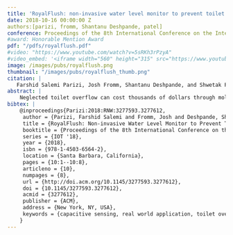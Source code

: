 ```yaml
---
title: 'RoyalFlush: non-invasive water level monitor to prevent toilet overflows'
date: 2018-10-16 00:00:00 Z
authors:[parizi, fromm, Shantanu Deshpande, patel]
conference: Proceedings of the 8th International Conference on the Internet of Things, 2018
#award: Honorable Mention Award
pdf: "/pdfs/royalflush.pdf"
#video: "https://www.youtube.com/watch?v=5sRKh3rPzyA"
#video_embed: '<iframe width="560" height="315" src="https://www.youtube.com/embed/5sRKh3rPzyA" frameborder="0" allowfullscreen></iframe>'
image: /images/pubs/royalflush.png
thumbnail: "/images/pubs/royalflush_thumb.png"
citation: |
   Farshid Salemi Parizi, Josh Fromm, Shantanu Deshpande, and Shwetak Patel. 2018. RoyalFlush: non-invasive water level monitor to prevent toilet overflows. In Proceedings of the 8th International Conference on the Internet of Things (IOT '18). ACM, New York, NY, USA, Article 10, 8 pages. DOI: https://doi.org/10.1145/3277593.327761
abstract: |
    Neglected toilet overflow can cost thousands of dollars through mold growth and damage to furniture, upholstery, electronics, and household appliances. We propose RoyalFlush: a novel non-invasive overflow system meant to detect such events in their early stages and prevent them from escalating. RoyalFlush uses a floating capacitive sensing technique that relies on the sizable difference between the dielectric constants of water and air for tracking changes in the water level. Capacitive sensing in this way does not require any hardware inside the toilet bowl. RoyalFlush consumes only 150 μW of continuous power, allowing it to operate for a couple of years on a 9 volt 625 mAh alkaline battery. We evaluate RoyalFlush on 10 different toilets in a controlled 60-minute experiment to validate its functionality. Additionally, we deployed RoyalFlush into 5 homes for 24 hours to test in real-world scenarios. During the real-world deployment, RoyalFlush identified overflow events with a precision of 98.16% and a recall of 100%.
bibtex: |
	@inproceedings{Parizi:2018:RNW:3277593.3277612,
	 author = {Parizi, Farshid Salemi and Fromm, Josh and Deshpande, Shantanu and Patel, Shwetak},
	 title = {RoyalFlush: Non-invasive Water Level Monitor to Prevent Toilet Overflows},
	 booktitle = {Proceedings of the 8th International Conference on the Internet of Things},
	 series = {IOT '18},
	 year = {2018},
	 isbn = {978-1-4503-6564-2},
	 location = {Santa Barbara, California},
	 pages = {10:1--10:8},
	 articleno = {10},
	 numpages = {8},
	 url = {http://doi.acm.org/10.1145/3277593.3277612},
	 doi = {10.1145/3277593.3277612},
	 acmid = {3277612},
	 publisher = {ACM},
	 address = {New York, NY, USA},
	 keywords = {capacitive sensing, real world application, toilet overflow detection},
	} 
---
```

